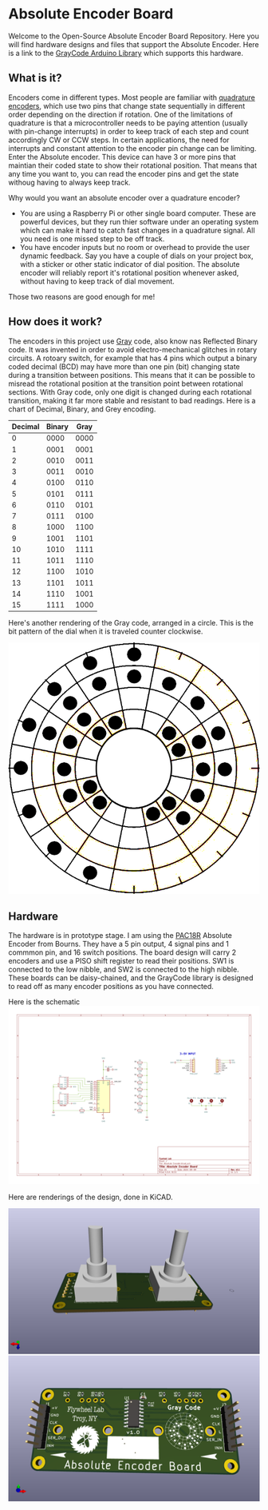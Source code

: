 # Absolute Encoder Board
Welcome to the Open-Source Absolute Encoder Board Repository. Here you will find hardware designs and files that support the Absolute Encoder. Here is a link to the [GrayCode Arduino Library](https://github.com/biomurph/GrayCode) which supports this hardware. 

## What is it?
Encoders come in different types. Most people are familiar with [quadrature encoders](https://en.wikipedia.org/wiki/Incremental_encoder#Quadrature_outputs), which use two pins that change state sequentially in different order depending on the direction if rotation. One of the limitations of quadrature is that a microcontroller needs to be paying attention (usually with pin-change interrupts) in order to keep track of each step and count accordingly CW or CCW steps. In certain applications, the need for interrupts and constant attention to the encoder pin change can be limiting. Enter the Absolute encoder. This device can have 3 or more pins that maintian their coded state to show their rotational position. That means that any time you want to, you can read the encoder pins and get the state withoug having to always keep track.

Why would you want an absolute encoder over a quadrature encoder?

- You are using a Raspberry Pi or other single board computer. These are powerful devices, but they run thier software under an operating system which can make it hard to catch fast changes in a quadrature signal. All you need is one missed step to be off track. 
- You have encoder inputs but no room or overhead to provide the user dynamic feedback. Say you have a couple of dials on your project box, with a sticker or other static indicator of dial position. The absolute encoder will reliably report it's rotational position whenever asked, without having to keep track of dial movement.

Those two reasons are good enough for me! 

## How does it work?
The encoders in this project use [Gray](https://en.wikipedia.org/wiki/Gray_code) code, also know nas Reflected Binary code. It was invented in order to avoid electro-mechanical glitches in rotary circuits. A rotoary switch, for example that has 4 pins which output a binary coded decimal (BCD) may have more than one pin (bit) changing state during a transition between positions. This means that it can be possible to misread the rotational position at the transition point between rotational sections. With Gray code, only one digit is changed during each rotational transition, making it far more stable and resistant to bad readings. Here is a chart of Decimal, Binary, and Grey encoding.

Decimal  | Binary  | Gray
-------- | ------- | -----
0  | 0000 | 0000
1  | 0001 | 0001
2  | 0010 | 0011
3  | 0011 | 0010
4  | 0100 | 0110
5  | 0101 | 0111
6  | 0110 | 0101
7  | 0111 | 0100
8  | 1000 | 1100
9  | 1001 | 1101
10  | 1010 | 1111
11  | 1011 | 1110
12  | 1100 | 1010
13  | 1101 | 1011
14  | 1110 | 1001
15  | 1111 | 1000

Here's another rendering of the Gray code, arranged in a circle. This is the bit pattern of the dial when it is traveled counter clockwise.

![GrayCodeWheel](assets/GrayCodeWheel.bmp)

## Hardware

The hardware is in prototype stage. I am using the [PAC18R](https://github.com/biomurph/Absolute_Encoder_Board/blob/main/assets/pac18r-2511013.pdf) Absolute Encoder from Bourns. They have a 5 pin output, 4 signal pins and 1 commmon pin, and 16 switch positions. The board design will carry 2 encoders and use a PISO shift register to read their positions. SW1 is connected to the low nibble, and SW2 is connected to the high nibble. These boards can be daisy-chained, and the GrayCode library is designed to read off as many encoder positions as you have connected. 

Here is the schematic
![GrayCode Schematic](assets/Absolute_Encoder_Schem.png)

Here are renderings of the design, done in KiCAD.


![Board Bottom](assets/Absolute_Encoder_Bottom.png)
![Board Top](assets/Absolute_Encoder_Top.png)


